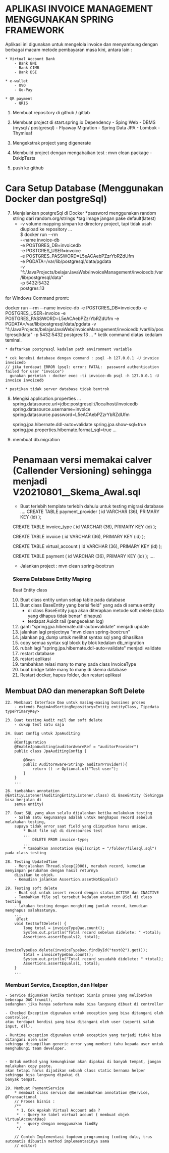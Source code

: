 # APLIKASI INVOICE MANAGEMENT MENGGUNAKAN SPRING FRAMEWORK #

Aplikasi ini digunakan untuk mengelola invoice dan menyambung dengan berbagai macam metode pembayaran masa kini, 
antara lain :

    * Virtual Account Bank
        - Bank BNI
        - Bank CIMB
        - Bank BSI

    * e-wallet
        - OVO
        - Go-Pay

    * QR payment
        - QRIS


1. Membuat repository di github / gitlab

2. Membuat project di start.spring.io
    Dependency
        - Sping Web
        - DBMS (mysql / postgresql)
        - Flyaway Migration
        - Spring Data JPA
        - Lombok
        - Thymleaf

3. Mengekstrak project yang digenerate

4. Membuild project dengan mengabaikan test : mvn clean package -DskipTests

5. push ke github

# Cara Setup Database (Menggunakan Docker dan postgreSql) #

7. Menjalankan postgreSql di Docker
   *password menggunakan random string dari random.org/strings
   *tag image jangan pake default(latest)
    * -v volume mapping simpan ke directory project, tapi tidak usah diupload ke repository
...   
$ docker run --rm \
      --name invoice-db \
      -e POSTGRES_DB=invoicedb \
      -e POSTGRES_USER=invoice \
      -e POSTGRES_PASSWORD=L5eACAebPZzrYbRZdUfm \
      -e PGDATA=/var/lib/postgresql/data/pgdata \
      -v "f:/JavaProjects/belajarJavaWeb/invoiceManagement/invoicedb:/var/lib/postgresql/data" \
      -p 5432:5432 \
    postgres:13

for Windows Command promt:

docker run --rm       --name invoice-db       -e POSTGRES_DB=invoicedb       -e POSTGRES_USER=invoice       -e POSTGRES_PASSWORD=L5eACAebPZzrYbRZdUfm       -e PGDATA=/var/lib/postgresql/data/pgdata       -v "f:/JavaProjects/belajarJavaWeb/invoiceManagement/invoicedb:/var/lib/postgresql/data"       -p 5432:5432     postgres:13
...
    * ketik command diatas kedalam teminal.

    * daftarkan postgresql kedalam path environment variable
      
    * cek koneksi database dengan command : psql -h 127.0.0.1 -U invoice invoicedb    
    // jika terdapat ERROR (psql: error: FATAL:  password authentication failed for user "invoice")
      gunakan perintah : docker exec -ti invoice-db psql -h 127.0.0.1 -U invoice invoicedb
      
    * pastikan tidak server database tidak bentrok
      
8. Mengisi application.properties
... 
   spring.datasource.url=jdbc:postgresql://localhost/invoicedb
   spring.datasource.username=invoice
   spring.datasource.password=L5eACAebPZzrYbRZdUfm
   
   spring.jpa.hibernate.ddl-auto=validate
   spring.jpa.show-sql=true
   spring.jpa.properties.hibernate.format_sql=true
...
   
9. membuat db.migration 
    # Penamaan versi memakai calver (Callender Versioning) sehingga menjadi V20210801__Skema_Awal.sql

    * Buat terlebih template terlebih dahulu untuk testing migrasi database
    ....
      CREATE TABLE payment_provider (
      id VARCHAR (36),
      PRIMARY KEY (id)
      );

    CREATE TABLE invoice_type (
    id VARCHAR (36),
    PRIMARY KEY (id)
    );
    
    CREATE TABLE invoice (
    id VARCHAR (36),
    PRIMARY KEY (id)
    );
    
    CREATE TABLE virtual_account (
    id VARCHAR (36),
    PRIMARY KEY (id)
    );
    
    CREATE TABLE payment (
    id VARCHAR (36),
    PRIMARY KEY (id)
    );
    ....
   
    * Jalankan project : mvn clean spring-boot:run
    
    ### Skema Database Entity Maping
    Buat Entity class
   
   10. Buat class entity untun setiap table pada database
   11. Buat class BaseEntity yang berisi field" yang ada di semua entity
       - di class BaseEntity juga akan diterapkan metode soft delete (data yang dihapus tidak benar" dihapus)
       - terdapat Auidit rail (pengecekan log)
   12. ganti "spring.jpa.hibernate.ddl-auto=validate" menjadi update
   13. jalankan lagi projectnya "mvn clean spring-boot:run"
   14. jalankan pg_dump untuk melihat syntax sql yang dihasilkan
   15. copy semua syntax sql block by blok kedalam db_migration 
   16. rubah lagi "spring.jpa.hibernate.ddl-auto=validate" menjadi validate
   17. restart database
   18. restart aplikasi
   19. tambahkan relasi many to many pada class InvoiceType
   20. buat bridge table many to many di skema database
   21. Restart docker, hapus folder, dan restart aplikasi
    
## Membuat DAO dan menerapkan Soft Delete

    22. Membauat Interface Dao untuk masing-masing bussines proses
        - extends PaginAndSortingRepository<Entity entityClass, Tipedata typePrimaryKey>

    23. Buat testing Audit rail dan soft delete
        - cukup test satu saja

    24. Buat config untuk JpaAuditing
        ...
        @Configuration
        @EnableJpaAuditing(auditorAwareRef = "auditorProvider")
        public class JpaAuditingConfig {
        
            @Bean
            public AuditorAware<String> auditorProvider(){
                return () -> Optional.of("Test user");
            }
        }
        ...
    
    26. tambahkan annotation @EntitiyListener(AuditingEntityListener.class) di BaseEntity (Sehingga bisa berjalan di 
        semua entity)

    27. Buat SQL yang akan selalu dijalankan ketika melakukan testing
        - Salah satu kegunaanya adalah untuk menghapus record sebelum melakukan testing,
        supaya tidak error saat field yang diinputkan harus unique.
            * Buat file sql di diresources test
            ...
                DELETE FROM invoice-type;
            ...
            * tambahkan annotation @Sql(script = "/folder/filesql.sql") pada class testing

    28. Testing UpdatedTime
        - Menjalankan Thread.sleep(2000), merubah record, kemudian menyimpan perubahan dengan hasil returnya
        diisikan ke objek.
        - Kemudian jalankan Assertion.assetNotEquals()

    29. Testing soft delete
        - Buat sql untuk insert record dengan status ACTIVE dan INACTIVE
        - Tambahkan file sql tersebut kedalam anotation @Sql di class testing
        - lakukan testing dengan menghitung jumlah record, kemudian menghapus salahsatunya.
        ...
         @Test
        void testSoftDelete() {
            long total = invoiceTypeDao.count();
            System.out.println("Total record sebelum didelete: " +total);
            Assertions.assertEquals(2, total);
    
            invoiceTypeDao.delete(invoiceTypeDao.findById("test02").get());
            total = invoiceTypeDao.count();
            System.out.println("Total record sesudahb didelete: " +total);
            Assertions.assertEquals(1, total);
        }
        ...
    
### Membuat Service, Exception, dan Helper
    - Service digunakan ketika terdapat bisnis proses yang melibatkan beberapa DAO (rumit),
    sedangkan jika hanya sederhana maka bisa langsung dibuat di controller

    - Checked Exception digunakan untuk exception yang bisa ditangani oleh controller,
    atau terdapat kondisi yang bisa ditangani oleh user (seperti salah input, dll).
    
    - Runtime exception digunakan untuk exception yang terjadi tidak bisa ditangani oleh user
    sehingga ditampilkan generic error yang memberi tahu kepada user untuk menghubungi team developer.

    
    - Untuk method yang kemungkinan akan dipakai di banyak tempat, jangan melakukan copy paste.
    akan tetapi harus dijadikan sebuah class static bernama helper sehingga bisa langsung dipakai di
    banyak tempat.

    29. Membuat PaymentService
        * membuat class service dan menambahkan annotation @Service, @Transactional
        // Proses bisnis :
        /**
         * 1. Cek Apakah Virtual Account ada ?
         *  - Query ke tabel virtual acount ( membuat objek VirtualAccountDao)
         *  - query dengan menggunakan findBy
         */

        // Contoh Implementasi topdown programming (coding dulu, trus automatis dibuatin method implementasinya sama 
        // editor)
